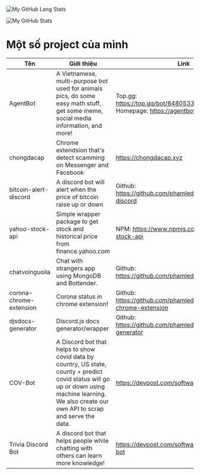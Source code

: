 ![My GitHub Lang Stats](https://github-readme-stats.vercel.app/api/top-langs/?username=phamleduy04&theme=tokyonight&layout=compact)

![My GitHub Stats](https://github-readme-stats.vercel.app/api?username=phamleduy04&count_private=true&show_icons=true&theme=tokyonight)

# Một số project của mình
| Tên | Giới thiệu | Link |
|------|------|-----------|
| AgentBot | A Vietnamese, multi-purpose bot used for animals pics, do some easy math stuff, get some meme, social media information, and more! | Top.gg: https://top.gg/bot/848053364298088458 Homepage: https://agentbot.xyz |
| chongdacap | Chrome extendsion that's detect scamming on Messenger and Facebook | https://chongdacap.xyz |
| bitcoin-alert-discord | A discord bot will alert when the price of bitcoin raise up or down | Github: https://github.com/phamleduy04/bitcoin-alert-discord |
| yahoo-stock-api | Simple wrapper package to get stock and historical price from finance.yahoo.com | NPM: https://www.npmjs.com/package/yahoo-stock-api |
| chatvoinguoila | Chat with strangers app using MongoDB and Bottender. | Github: https://github.com/phamleduy04/chatvoinguoila |
| corona-chrome-extension | Corona status in chrome extension! | Github: https://github.com/phamleduy04/corona-chrome-extension |
| djsdocs-generator | Discord.js docs generator/wrapper | Github: https://github.com/phamleduy04/djsdocs-generator |
| COV-Bot | A Discord bot that helps to show covid data by country, US state, county + predict covid status will go up or down using machine learning. We also create our own API to scrap and serve the data. | https://devpost.com/software/cov-bot-nv4g8u
| Trivia Discord Bot | A discord bot that helps people while chatting with others can learn more knowledge! | https://devpost.com/software/trivia-discord-bot
